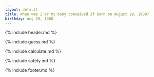 ```yaml
---
layout: default
title: When was I or my baby conceived if born on August 29, 1908?
birthday: Aug 29, 1908
---
```


{% include header.md %}

{% include guess.md %}

{% include calculate.md %}

{% include safety.md %}

{% include footer.md %}



